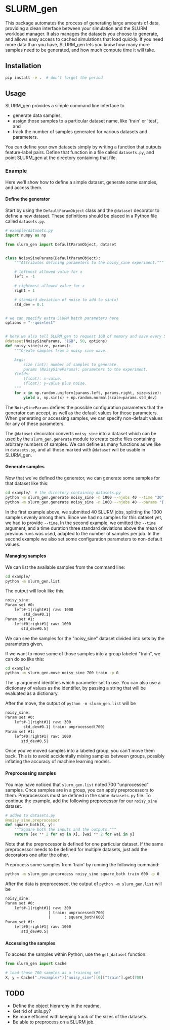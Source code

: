 # SLURM_gen

This package automates the process of generating large amounts of data, providing a clean interface between your simulation and the SLURM workload manager. It also manages the datasets you choose to generate, and allows easy access to cached simulations that load quickly. If you need more data than you have, SLURM_gen lets you know how many more samples need to be generated, and how much compute time it will take.

## Installation

```bash
pip install -e .  # don't forget the period
```

## Usage

SLURM_gen provides a simple command line interface to

- generate data samples,
- assign those samples to a particular dataset name, like 'train' or 'test', and
- track the number of samples generated for various datasets and parameters.

You can define your own datasets simply by writing a function that outputs feature-label pairs. Define that function in a file called `datasets.py`, and point SLURM_gen at the directory containing that file.

### Example

Here we'll show how to define a simple dataset, generate some samples, and access them.

#### Define the generator

Start by using the `DefaultParamObject` class and the `@dataset` decorator to define a new dataset. These definitions should be placed in a Python file called `datasets.py`.

```python
# example/datasets.py
import numpy as np

from slurm_gen import DefaultParamObject, dataset


class NoisySineParams(DefaultParamObject):
    """Attributes defining parameters to the noisy_sine experiment."""

    # leftmost allowed value for x
    left = -1

    # rightmost allowed value for x
    right = 1

    # standard deviation of noise to add to sin(x)
    std_dev = 0.1


# we can specify extra SLURM batch parameters here
options = "--qos=test"


# here we also tell SLURM_gen to request 1GB of memory and save every 50 samples
@dataset(NoisySineParams, "1GB", 50, options)
def noisy_sine(size, params):
    """Create samples from a noisy sine wave.

    Args:
        size (int): number of samples to generate.
        params (NoisySineParams): parameters to the experiment.
    Yields:
        (float): x-value.
        (float): y-value plus noise.
    """
    for x in np.random.uniform(params.left, params.right, size=size):
        yield x, np.sin(x) + np.random.normal(scale=params.std_dev)
```

The `NoisySineParams` defines the possible configuration parameters that the generator can accept, as well as the default values for those parameters. When generating or accessing samples, we can specify non-default values for any of these parameters.

The `@dataset` decorator converts `noisy_sine` into a dataset which can be used by the `slurm_gen.generate` module to create cache files containing arbitrary numbers of samples. We can define as many functions as we like in `datasets.py`, and all those marked with `@dataset` will be usable in SLURM_gen.

#### Generate samples

Now that we've defined the generator, we can generate some samples for that dataset like this:

```bash
cd example/  # the directory containing datasets.py
python -m slurm_gen.generate noisy_sine -n 1000 --njobs 40 --time "30"
python -m slurm_gen.generate noisy_sine -n 1000 --njobs 40 --params "{'left': 0, 'std_dev': 0.5}"
```

In the first example above, we submitted 40 SLURM jobs, splitting the 1000 samples evenly among them. Since we had no samples for this dataset yet, we had to provide `--time`. In the second example, we omitted the `--time` argument, and a time duration three standard deviations above the mean of previous runs was used, adapted to the number of samples per job. In the second example we also set some configuration parameters to non-default values.

#### Managing samples

We can list the available samples from the command line:

```bash
cd example/
python -m slurm_gen.list
```

The output will look like this:

```txt
noisy_sine:
Param set #0:
    left#-1|right#1| raw: 1000
        std_dev#0.1|
Param set #1:
    left#0|right#1| raw: 1000
       std_dev#0.5|
```

We can see the samples for the "noisy_sine" dataset divided into sets by the parameters given.

If we want to move some of those samples into a group labeled "train", we can do so like this:

```bash
cd example/
python -m slurm_gen.move noisy_sine 700 train -p 0
```

The `-p` argument identifies which parameter set to use. You can also use a dictionary of values as the identifier, by passing a string that will be evaluated as a dictionary.

After the move, the output of `python -m slurm_gen.list` will be

```txt
noisy_sine:
Param set #0:
    left#-1|right#1| raw: 300
        std_dev#0.1| train: unprocessed(700)
Param set #1:
    left#0|right#1| raw: 1000
       std_dev#0.5|
```

Once you've moved samples into a labeled group, you can't move them back. This is to avoid accidentally mixing samples between groups, possibly inflating the accuracy of machine learning models.

#### Preprocessing samples

You may have noticed that `slurm_gen.list` noted 700 "unprocessed" samples. Once samples are in a group, you can apply preprocessors to them. Preprocessors must be defined in the same `datasets.py` file. To continue the example, add the following preprocessor for our `noisy_sine` dataset.

```python
# added to datasets.py
@noisy_sine.preprocessor
def square_both(X, y):
    """Square both the inputs and the outputs."""
    return [ex ** 2 for ex in X], [wai ** 2 for wai in y]
```

Note that the preprocessor is defined for one particular dataset. If the same preprocessor needs to be defined for multiple datasets, just add the decorators one after the other.

Preprocess some samples from 'train' by running the following command:

```bash
python -m slurm_gen.preprocess noisy_sine square_both train 600 -p 0
```

After the data is preprocessed, the output of `python -m slurm_gen.list` will be

```txt
noisy_sine:
Param set #0:
    left#-1|right#1| raw: 300
                   | train: unprocessed(700)
                   |      : square_both(600)
Param set #1:
    left#0|right#1| raw: 1000
       std_dev#0.5|
```

#### Accessing the samples

To access the samples within Python, use the `get_dataset` function:

```python
from slurm_gen import Cache

# load those 700 samples as a training set
X, y = Cache("./example/")["noisy_sine"][0]["train"].get(700)
```

## TODO

- Define the object hierarchy in the readme.
- Get rid of utils.py?
- Be more efficient with keeping track of the sizes of the datasets.
- Be able to preprocess on a SLURM job.
